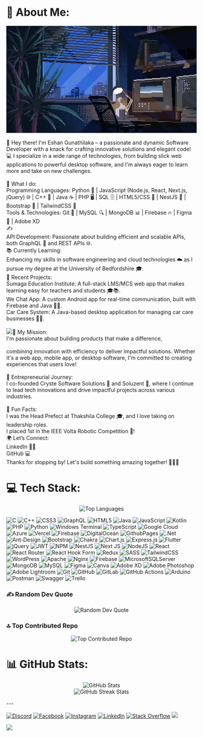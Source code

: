 
# 💫 About Me:
<p align="center">
  <img src="2.gif" alt="endlessrun.exe -g"/>
</p>


👋 Hey there! I'm Eshan Gunathilaka – a passionate and dynamic Software Developer with a knack for crafting innovative solutions and elegant code! 💻 I specialize in a wide range of technologies, from building slick web applications to powerful desktop software, and I'm always eager to learn more and take on new challenges.<br><br>🚀 What I do:<br>Programming Languages: Python 🐍 | JavaScript (Node.js, React, Next.js, jQuery) 🌐 | C++ 💪 | Java ☕ | PHP 🖥 | SQL 🗄 | HTML5/CSS 🎨 | NestJS 🌟 | Bootstrap 💼 | TailwindCSS 💅<br>Tools & Technologies: Git 🚀 | MySQL 🔍 | MongoDB 📊 | Firebase 🔥 | Figma 🎨 | Adobe XD  
✍️<br>API Development: Passionate about building efficient and scalable APIs, both GraphQL 🚀 and REST APIs 🌐.<br>📚 Currently Learning:<br>Enhancing my skills in software engineering and cloud technologies ☁️ as I pursue my degree at the University of Bedfordshire 🎓.<br>💼 Recent Projects:<br>Sumaga Education Institute: A full-stack LMS/MCS web app that makes learning easy for teachers and students 🎓📚.<br>We Chat App: A custom Android app for real-time communication, built with Firebase and Java 📱🔥.<br>Car Care System: A Java-based desktop application for managing car care businesses 🚗🔧.<br>
<br>
![](https://github-profile-trophy.vercel.app/?username=EshanAdithaya&theme=onedark&no-frame=false&no-bg=false&margin-w=4)🎯 My Mission:<br>I'm passionate about building products that make a difference, 
<br><br>
combining innovation with efficiency to deliver impactful solutions. Whether it's a web app, mobile app, or desktop software, I'm committed to creating experiences that users love!<br><br>💼 Entrepreneurial Journey:<br>I co-founded Cryste Software Solutions 🏢 and Soluzent 🌟, where I continue to lead tech innovations and drive impactful projects across various industries.<br><br>🎉 Fun Facts:<br>I was the Head Prefect at Thakshila College 🎓, and I love taking on leadership roles.<br>I placed 1st in the IEEE Volta Robotic Competition 🤖!<br>🌍 Let’s Connect:<br>LinkedIn 👨‍💼<br>GitHub 💻<br>Thanks for stopping by! Let's build something amazing together! 🚀👨‍💻

# 💻 Tech Stack:
<p align="center">
 <img src="https://github-readme-stats.vercel.app/api/top-langs/?username=EshanAdithaya&theme=dark&hide_border=false&include_all_commits=true&count_private=true&layout=compact" alt="Top Languages"/>
</p>


![C](https://img.shields.io/badge/c-%2300599C.svg?style=for-the-badge&logo=c&logoColor=white) ![C++](https://img.shields.io/badge/c++-%2300599C.svg?style=for-the-badge&logo=c%2B%2B&logoColor=white) ![CSS3](https://img.shields.io/badge/css3-%231572B6.svg?style=for-the-badge&logo=css3&logoColor=white) ![GraphQL](https://img.shields.io/badge/-GraphQL-E10098?style=for-the-badge&logo=graphql&logoColor=white) ![HTML5](https://img.shields.io/badge/html5-%23E34F26.svg?style=for-the-badge&logo=html5&logoColor=white) ![Java](https://img.shields.io/badge/java-%23ED8B00.svg?style=for-the-badge&logo=openjdk&logoColor=white) ![JavaScript](https://img.shields.io/badge/javascript-%23323330.svg?style=for-the-badge&logo=javascript&logoColor=%23F7DF1E) ![Kotlin](https://img.shields.io/badge/kotlin-%237F52FF.svg?style=for-the-badge&logo=kotlin&logoColor=white) ![PHP](https://img.shields.io/badge/php-%23777BB4.svg?style=for-the-badge&logo=php&logoColor=white) ![Python](https://img.shields.io/badge/python-3670A0?style=for-the-badge&logo=python&logoColor=ffdd54) ![Windows Terminal](https://img.shields.io/badge/Windows%20Terminal-%234D4D4D.svg?style=for-the-badge&logo=windows-terminal&logoColor=white) ![TypeScript](https://img.shields.io/badge/typescript-%23007ACC.svg?style=for-the-badge&logo=typescript&logoColor=white) ![Google Cloud](https://img.shields.io/badge/GoogleCloud-%234285F4.svg?style=for-the-badge&logo=google-cloud&logoColor=white) ![Azure](https://img.shields.io/badge/azure-%230072C6.svg?style=for-the-badge&logo=microsoftazure&logoColor=white) ![Vercel](https://img.shields.io/badge/vercel-%23000000.svg?style=for-the-badge&logo=vercel&logoColor=white) ![Firebase](https://img.shields.io/badge/firebase-%23039BE5.svg?style=for-the-badge&logo=firebase) ![DigitalOcean](https://img.shields.io/badge/DigitalOcean-%230167ff.svg?style=for-the-badge&logo=digitalOcean&logoColor=white) ![GithubPages](https://img.shields.io/badge/github%20pages-121013?style=for-the-badge&logo=github&logoColor=white) ![.Net](https://img.shields.io/badge/.NET-5C2D91?style=for-the-badge&logo=.net&logoColor=white) ![Ant-Design](https://img.shields.io/badge/-AntDesign-%230170FE?style=for-the-badge&logo=ant-design&logoColor=white) ![Bootstrap](https://img.shields.io/badge/bootstrap-%238511FA.svg?style=for-the-badge&logo=bootstrap&logoColor=white) ![Chakra](https://img.shields.io/badge/chakra-%234ED1C5.svg?style=for-the-badge&logo=chakraui&logoColor=white) ![Chart.js](https://img.shields.io/badge/chart.js-F5788D.svg?style=for-the-badge&logo=chart.js&logoColor=white) ![Express.js](https://img.shields.io/badge/express.js-%23404d59.svg?style=for-the-badge&logo=express&logoColor=%2361DAFB) ![Flutter](https://img.shields.io/badge/Flutter-%2302569B.svg?style=for-the-badge&logo=Flutter&logoColor=white) ![jQuery](https://img.shields.io/badge/jquery-%230769AD.svg?style=for-the-badge&logo=jquery&logoColor=white) ![JWT](https://img.shields.io/badge/JWT-black?style=for-the-badge&logo=JSON%20web%20tokens) ![NPM](https://img.shields.io/badge/NPM-%23CB3837.svg?style=for-the-badge&logo=npm&logoColor=white) ![NestJS](https://img.shields.io/badge/nestjs-%23E0234E.svg?style=for-the-badge&logo=nestjs&logoColor=white) ![Next JS](https://img.shields.io/badge/Next-black?style=for-the-badge&logo=next.js&logoColor=white) ![NodeJS](https://img.shields.io/badge/node.js-6DA55F?style=for-the-badge&logo=node.js&logoColor=white) ![React](https://img.shields.io/badge/react-%2320232a.svg?style=for-the-badge&logo=react&logoColor=%2361DAFB) ![React Router](https://img.shields.io/badge/React_Router-CA4245?style=for-the-badge&logo=react-router&logoColor=white) ![React Hook Form](https://img.shields.io/badge/React%20Hook%20Form-%23EC5990.svg?style=for-the-badge&logo=reacthookform&logoColor=white) ![Redux](https://img.shields.io/badge/redux-%23593d88.svg?style=for-the-badge&logo=redux&logoColor=white) ![SASS](https://img.shields.io/badge/SASS-hotpink.svg?style=for-the-badge&logo=SASS&logoColor=white) ![TailwindCSS](https://img.shields.io/badge/tailwindcss-%2338B2AC.svg?style=for-the-badge&logo=tailwind-css&logoColor=white) ![WordPress](https://img.shields.io/badge/WordPress-%23117AC9.svg?style=for-the-badge&logo=WordPress&logoColor=white) ![Apache](https://img.shields.io/badge/apache-%23D42029.svg?style=for-the-badge&logo=apache&logoColor=white) ![Nginx](https://img.shields.io/badge/nginx-%23009639.svg?style=for-the-badge&logo=nginx&logoColor=white) ![Firebase](https://img.shields.io/badge/firebase-a08021?style=for-the-badge&logo=firebase&logoColor=ffcd34) ![MicrosoftSQLServer](https://img.shields.io/badge/Microsoft%20SQL%20Server-CC2927?style=for-the-badge&logo=microsoft%20sql%20server&logoColor=white) ![MongoDB](https://img.shields.io/badge/MongoDB-%234ea94b.svg?style=for-the-badge&logo=mongodb&logoColor=white) ![MySQL](https://img.shields.io/badge/mysql-4479A1.svg?style=for-the-badge&logo=mysql&logoColor=white) ![Figma](https://img.shields.io/badge/figma-%23F24E1E.svg?style=for-the-badge&logo=figma&logoColor=white) ![Canva](https://img.shields.io/badge/Canva-%2300C4CC.svg?style=for-the-badge&logo=Canva&logoColor=white) ![Adobe XD](https://img.shields.io/badge/Adobe%20XD-470137?style=for-the-badge&logo=Adobe%20XD&logoColor=#FF61F6) ![Adobe Photoshop](https://img.shields.io/badge/adobe%20photoshop-%2331A8FF.svg?style=for-the-badge&logo=adobe%20photoshop&logoColor=white) ![Adobe Lightroom](https://img.shields.io/badge/Adobe%20Lightroom-31A8FF.svg?style=for-the-badge&logo=Adobe%20Lightroom&logoColor=white) ![Git](https://img.shields.io/badge/git-%23F05033.svg?style=for-the-badge&logo=git&logoColor=white) ![GitHub](https://img.shields.io/badge/github-%23121011.svg?style=for-the-badge&logo=github&logoColor=white) ![GitLab](https://img.shields.io/badge/gitlab-%23181717.svg?style=for-the-badge&logo=gitlab&logoColor=white) ![GitHub Actions](https://img.shields.io/badge/github%20actions-%232671E5.svg?style=for-the-badge&logo=githubactions&logoColor=white) ![Arduino](https://img.shields.io/badge/-Arduino-00979D?style=for-the-badge&logo=Arduino&logoColor=white) ![Postman](https://img.shields.io/badge/Postman-FF6C37?style=for-the-badge&logo=postman&logoColor=white) ![Swagger](https://img.shields.io/badge/-Swagger-%23Clojure?style=for-the-badge&logo=swagger&logoColor=white) ![Trello](https://img.shields.io/badge/Trello-%23026AA7.svg?style=for-the-badge&logo=Trello&logoColor=white)

### ✍️ Random Dev Quote
<p align="center">
  <img src="https://quotes-github-readme.vercel.app/api?type=horizontal&theme=radical" alt="Random Dev Quote"/>
</p>

### 🔝 Top Contributed Repo
<p align="center">
  <img src="https://github-contributor-stats.vercel.app/api?username=EshanAdithaya&limit=5&theme=dark&combine_all_yearly_contributions=true" alt="Top Contributed Repo"/>
</p>

# 📊 GitHub Stats:
<p align="center">
  <img src="https://github-readme-stats.vercel.app/api?username=EshanAdithaya&theme=dark&hide_border=false&include_all_commits=true&count_private=true" alt="GitHub Stats"/><br/>
  <img src="https://github-readme-streak-stats.herokuapp.com/?user=EshanAdithaya&theme=dark&hide_border=false" alt="GitHub Streak Stats"/><br/>
</p>
---

[![Discord](https://img.shields.io/badge/Discord-%237289DA.svg?logo=discord&logoColor=white)](https://discord.gg/UWBd8fXt) [![Facebook](https://img.shields.io/badge/Facebook-%231877F2.svg?logo=Facebook&logoColor=white)](https://facebook.com/Eshan.A.Gunathilaka) [![Instagram](https://img.shields.io/badge/Instagram-%23E4405F.svg?logo=Instagram&logoColor=white)](https://instagram.com/m.r__adi) [![LinkedIn](https://img.shields.io/badge/LinkedIn-%230077B5.svg?logo=linkedin&logoColor=white)](https://linkedin.com/in/eshan-gunathilaka) [![Stack Overflow](https://img.shields.io/badge/-Stackoverflow-FE7A16?logo=stack-overflow&logoColor=white)](https://stackoverflow.com/users/s-d-e-a-gunathilaka) [![](https://visitcount.itsvg.in/api?id=EshanAdithaya&icon=0&color=0)](https://visitcount.itsvg.in)

[![](https://visitcount.itsvg.in/api?id=EshanAdithaya&icon=0&color=0)](https://visitcount.itsvg.in)

<!-- Proudly created with GPRM ( https://gprm.itsvg.in ) -->